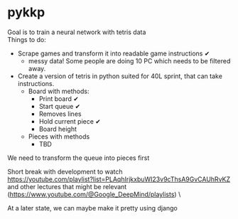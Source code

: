# pykkp
Goal is to train a neural network with tetris data \
Things to do: 
- Scrape games and transform it into readable game instructions ✔
  - messy data! Some people are doing 10 PC which needs to be filtered away. 
- Create a version of tetris in python suited for 40L sprint, that can take instructions.
  - Board with methods:
    - Print board ✔
    - Start queue ✔
    - Removes lines
    - Hold current piece ✔
    - Board height
  - Pieces with methods
    - TBD

We need to transform the queue into pieces first
  
Short break with development to watch \
https://youtube.com/playlist?list=PLAqhIrjkxbuWI23v9cThsA9GvCAUhRvKZ \
and other lectures that might be relevant (https://www.youtube.com/@Google_DeepMind/playlists) \

At a later state, we can maybe make it pretty using django
